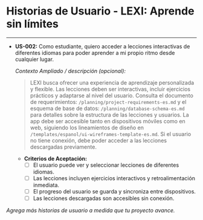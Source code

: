 # Historias de Usuario - LEXI: Aprende sin límites

---

- **US-002:** Como estudiante, quiero acceder a lecciones interactivas de diferentes idiomas para poder aprender a mi propio ritmo desde cualquier lugar.

  _Contexto Ampliado / descripción (opcional):_
  > LEXI busca ofrecer una experiencia de aprendizaje personalizada y flexible. Las lecciones deben ser interactivas, incluir ejercicios prácticos y adaptarse al nivel del usuario. Consulta el documento de requerimientos: `/planning/project-requirements-es.md` y el esquema de base de datos: `/planning/database-schema-es.md` para detalles sobre la estructura de las lecciones y usuarios.
  > La app debe ser accesible tanto en dispositivos móviles como en web, siguiendo los lineamientos de diseño en `/templates/espanol/ui-wireframes-template-es.md`.
  > Si el usuario no tiene conexión, debe poder acceder a las lecciones descargadas previamente.

  - **Criterios de Aceptación:**
    - [ ] El usuario puede ver y seleccionar lecciones de diferentes idiomas.
    - [ ] Las lecciones incluyen ejercicios interactivos y retroalimentación inmediata.
    - [ ] El progreso del usuario se guarda y sincroniza entre dispositivos.
    - [ ] Las lecciones descargadas son accesibles sin conexión.

_Agrega más historias de usuario a medida que tu proyecto avance._
